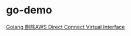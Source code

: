 # go-demo
[Golang 刪除AWS Direct Connect Virtual Interface](https://matthung0807.blogspot.com/2023/02/go-delete-aws-direct-connect-virtual-interface.html)
